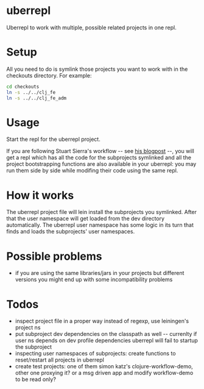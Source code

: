 uberrepl
============

Uberrepl to work with multiple, possible related projects in one repl.

Setup
=====

All you need to do is symlink those projects you want to work with in the checkouts directory. For example:
```sh
cd checkouts
ln -s ../../clj_fe
ln -s ../../clj_fe_adm
```

Usage
=====

Start the repl for the uberrepl project.

If you are following Stuart Sierra's workflow -- see [his blogpost](http://thinkrelevance.com/blog/2013/06/04/clojure-workflow-reloaded) --, you will get a repl which has all the code for the subprojects symlinked and all the project bootstrapping functions are also available in your uberrepl: you may run them side by side while modifing their code using the same repl.


How it works
============

The uberrepl project file will lein install the subprojects you symlinked. After that the user namespace will get loaded from the dev directory automatically. The uberrepl user namespace has some logic in its turn that finds and loads the subprojects' user namespaces.

Possible problems
=================

- if you are using the same libraries/jars in your projects but different versions you might end up with some incompatibility problems

Todos
=====

- inspect project file in a proper way instead of regexp, use leiningen's project ns
- put subproject dev dependencies on the classpath as well -- currenlty if user ns depends on dev profile dependencies uberrepl will fail to startup the subproject
- inspecting user namespaces of subprojects: create functions to reset/restart all projects in uberrepl
- create test projects: one of them simon katz's clojure-workflow-demo, other one proxying it? or a msg driven app and modify workflow-demo to be read only?
